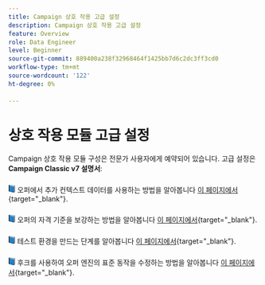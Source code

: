 ```yaml
---
title: Campaign 상호 작용 고급 설정
description: Campaign 상호 작용 고급 설정
feature: Overview
role: Data Engineer
level: Beginner
source-git-commit: 889400a238f32968464f1425bb7d6c2dc3ff3cd0
workflow-type: tm+mt
source-wordcount: '122'
ht-degree: 0%

---
```


# 상호 작용 모듈 고급 설정

Campaign 상호 작용 모듈 구성은 전문가 사용자에게 예약되어 있습니다. 고급 설정은 **Campaign Classic v7 설명서**:

![](../assets/do-not-localize/book.png) 오퍼에서 추가 컨텍스트 데이터를 사용하는 방법을 알아봅니다 [이 페이지에서](https://experienceleague.adobe.com/docs/campaign-classic/using/managing-offers/advanced-parameters/additional-data.html){target=&quot;_blank&quot;}.

![](../assets/do-not-localize/book.png) 오퍼의 자격 기준을 보강하는 방법을 알아봅니다 [이 페이지에서](https://experienceleague.adobe.com/docs/campaign-classic/using/managing-offers/advanced-parameters/extension-example.html){target=&quot;_blank&quot;}.

![](../assets/do-not-localize/book.png) 테스트 환경을 만드는 단계를 알아봅니다  [이 페이지에서](https://experienceleague.adobe.com/docs/campaign-classic/using/managing-offers/advanced-parameters/creating-a-test-environment.html){target=&quot;_blank&quot;}.

![](../assets/do-not-localize/book.png) 후크를 사용하여 오퍼 엔진의 표준 동작을 수정하는 방법을 알아봅니다 [이 페이지에서](https://experienceleague.adobe.com/docs/campaign-classic/using/managing-offers/advanced-parameters/hooks.html){target=&quot;_blank&quot;}.

